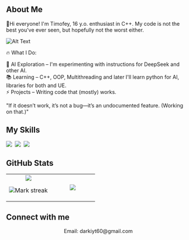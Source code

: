 ## About Me

🚀Hi everyone! I'm Timofey, 16 y.o. enthusiast in C++. My code is not the best you've ever seen, but hopefully not the worst either.

![Alt Text](https://tenor.com/ru/view/shadow-fight2-gif-21940498)

🔥 What I Do:

🧠 AI Exploration – I'm experimenting with instructions for DeepSeek and other AI.  
📚 Learning – C++, OOP, Multithreading and later I'll learn python for AI, libraries for both and UE.  
⚡ Projects – Writing code that (mostly) works.

"If it doesn’t work, it’s not a bug—it’s an undocumented feature. (Working on that.)"

## My Skills

<img src="https://img.shields.io/badge/C++-%2300599C.svg?logo=c%2B%2B&logoColor=white"> 
<img src="https://img.shields.io/badge/ChatGPT-74aa9c?logo=openai&logoColor=white"> 
<img src="https://img.shields.io/badge/Google%20Gemini-886FBF?logo=googlegemini&logoColor=fff"> 

## GitHub Stats

<table><tbody><tr border="none"><td width="50%" align="center">
<img align="center" src="https://readme-stats-fork-mauve.vercel.app/api/?username=Isturfore&theme=dark&show_icons=true&count_private=true">

<img alt="Mark streak" src="https://github-readme-streak-stats-five-roan.vercel.app?user=Isturfore&theme=dark"></td><td width="50%" align="center">
<img align="center" src="https://readme-stats-fork-mauve.vercel.app/api/top-langs/?username=Isturfore&theme=dark&hide_border=false&no-bg=true&no-frame=true&langs_count=6"></td></tr></tbody></table>

## Connect with me

<p align="center"></a> Email: darkiyt60@gmail.com</p>
